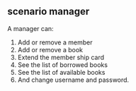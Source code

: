## scenario manager
A manager can:  
1. Add or remove a member   
2. Add or remove a book  
3. Extend the member ship card  
4. See the list of borrowed books  
5. See the list of available books  
6. And change username and password.  
